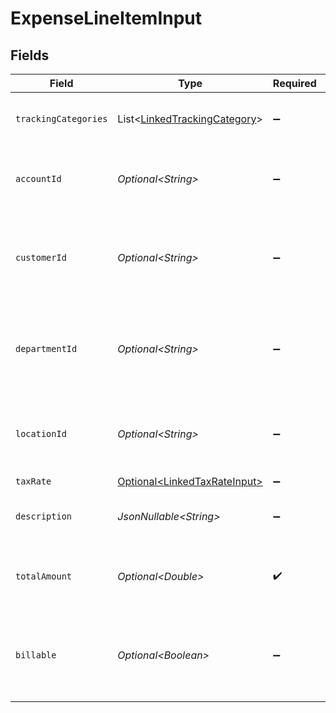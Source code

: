 # ExpenseLineItemInput


## Fields

| Field                                                                              | Type                                                                               | Required                                                                           | Description                                                                        | Example                                                                            |
| ---------------------------------------------------------------------------------- | ---------------------------------------------------------------------------------- | ---------------------------------------------------------------------------------- | ---------------------------------------------------------------------------------- | ---------------------------------------------------------------------------------- |
| `trackingCategories`                                                               | List\<[LinkedTrackingCategory](../../models/components/LinkedTrackingCategory.md)> | :heavy_minus_sign:                                                                 | A list of linked tracking categories.                                              |                                                                                    |
| `accountId`                                                                        | *Optional\<String>*                                                                | :heavy_minus_sign:                                                                 | The unique identifier for the ledger account.                                      | 123456                                                                             |
| `customerId`                                                                       | *Optional\<String>*                                                                | :heavy_minus_sign:                                                                 | The ID of the customer this expense item is linked to.                             | 12345                                                                              |
| `departmentId`                                                                     | *Optional\<String>*                                                                | :heavy_minus_sign:                                                                 | The ID of the department this expense item is linked to.                           | 12345                                                                              |
| `locationId`                                                                       | *Optional\<String>*                                                                | :heavy_minus_sign:                                                                 | The ID of the location this expense item is linked to.                             | 12345                                                                              |
| `taxRate`                                                                          | [Optional\<LinkedTaxRateInput>](../../models/components/LinkedTaxRateInput.md)     | :heavy_minus_sign:                                                                 | N/A                                                                                |                                                                                    |
| `description`                                                                      | *JsonNullable\<String>*                                                            | :heavy_minus_sign:                                                                 | The expense line item description                                                  | Travel US.                                                                         |
| `totalAmount`                                                                      | *Optional\<Double>*                                                                | :heavy_check_mark:                                                                 | The total amount of the expense line item.                                         | 275                                                                                |
| `billable`                                                                         | *Optional\<Boolean>*                                                               | :heavy_minus_sign:                                                                 | Boolean that indicates if the line item is billable or not.                        | true                                                                               |